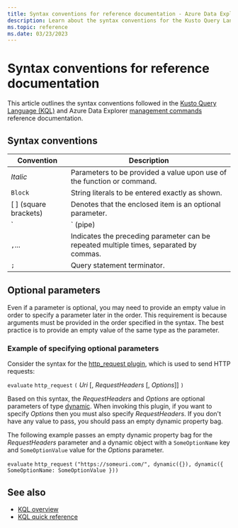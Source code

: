 ```yaml
---
title: Syntax conventions for reference documentation - Azure Data Explorer
description: Learn about the syntax conventions for the Kusto Query Language and Azure Data Explorer management command documentation.
ms.topic: reference
ms.date: 03/23/2023
---
```

# Syntax conventions for reference documentation

This article outlines the syntax conventions followed in the [Kusto Query Language (KQL)](index.md) and Azure Data Explorer [management commands](../management/index.md) reference documentation.

## Syntax conventions

|Convention|Description|
|--|--|
|*Italic*|Parameters to be provided a value upon use of the function or command.|
|`Block`|String literals to be entered exactly as shown.|
|[ ] (square brackets)|Denotes that the enclosed item is an optional parameter.|
|`|` (pipe)|When enclosed in brackets, indicates that you can only use one of the syntax items on either side of the pipe.<br/><br/>When not enclosed in brackets, indicates a break between KQL operators in a tabular expression statement. The data is transformed and "piped" from one operator to the next.|
|`,`...|Indicates the preceding parameter can be repeated multiple times, separated by commas.|
|`;`|Query statement terminator.|

## Optional parameters

Even if a parameter is optional, you may need to provide an empty value in order to specify a parameter later in the order. This requirement is because arguments must be provided in the order specified in the syntax. The best practice is to provide an empty value of the same type as the parameter.

### Example of specifying optional parameters

Consider the syntax for the [http_request plugin](http-request-plugin.md), which is used to send HTTP requests:

`evaluate` `http_request` `(` *Uri* [, *RequestHeaders* [, *Options*]] `)`

Based on this syntax, the *RequestHeaders* and *Options* are optional parameters of type [dynamic](scalar-data-types/dynamic.md). When invoking this plugin, if you want to specify *Options* then you must also specify *RequestHeaders*. If you don't have any value to pass, you should pass an empty dynamic property bag.

The following example passes an empty dynamic property bag for the *RequestHeaders* parameter and a dynamic object with a `SomeOptionName` key and `SomeOptionValue` value for the *Options* parameter.

`evaluate` `http_request` `("https://someuri.com/", dynamic({}), dynamic({ SomeOptionName: SomeOptionValue }))`

## See also

* [KQL overview](index.md)
* [KQL quick reference](../../kql-quick-reference.md)
